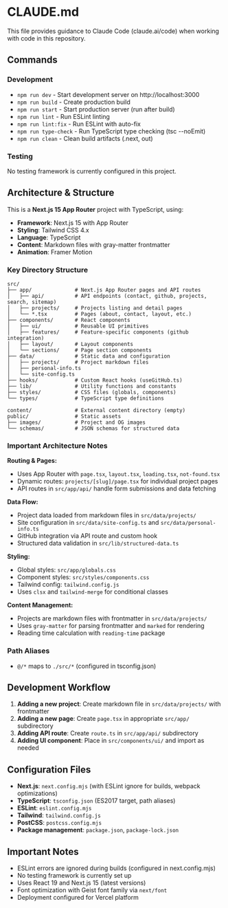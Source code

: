 # CLAUDE.md

This file provides guidance to Claude Code (claude.ai/code) when working with code in this repository.

## Commands

### Development
- `npm run dev` - Start development server on http://localhost:3000
- `npm run build` - Create production build
- `npm run start` - Start production server (run after build)
- `npm run lint` - Run ESLint linting
- `npm run lint:fix` - Run ESLint with auto-fix
- `npm run type-check` - Run TypeScript type checking (tsc --noEmit)
- `npm run clean` - Clean build artifacts (.next, out)

### Testing
No testing framework is currently configured in this project.

## Architecture & Structure

This is a **Next.js 15 App Router** project with TypeScript, using:
- **Framework**: Next.js 15 with App Router
- **Styling**: Tailwind CSS 4.x
- **Language**: TypeScript
- **Content**: Markdown files with gray-matter frontmatter
- **Animation**: Framer Motion

### Key Directory Structure
```
src/
├── app/              # Next.js App Router pages and API routes
│   ├── api/          # API endpoints (contact, github, projects, search, sitemap)
│   ├── projects/     # Projects listing and detail pages
│   └── *.tsx         # Pages (about, contact, layout, etc.)
├── components/       # React components
│   ├── ui/           # Reusable UI primitives
│   ├── features/     # Feature-specific components (github integration)
│   ├── layout/       # Layout components
│   └── sections/     # Page section components
├── data/             # Static data and configuration
│   ├── projects/     # Project markdown files
│   ├── personal-info.ts
│   └── site-config.ts
├── hooks/            # Custom React hooks (useGitHub.ts)
├── lib/              # Utility functions and constants
├── styles/           # CSS files (globals, components)
└── types/            # TypeScript type definitions

content/              # External content directory (empty)
public/               # Static assets
├── images/           # Project and OG images
└── schemas/          # JSON schemas for structured data
```

### Important Architecture Notes

**Routing & Pages:**
- Uses App Router with `page.tsx`, `layout.tsx`, `loading.tsx`, `not-found.tsx`
- Dynamic routes: `projects/[slug]/page.tsx` for individual project pages
- API routes in `src/app/api/` handle form submissions and data fetching

**Data Flow:**
- Project data loaded from markdown files in `src/data/projects/`
- Site configuration in `src/data/site-config.ts` and `src/data/personal-info.ts`
- GitHub integration via API route and custom hook
- Structured data validation in `src/lib/structured-data.ts`

**Styling:**
- Global styles: `src/app/globals.css`
- Component styles: `src/styles/components.css`
- Tailwind config: `tailwind.config.js`
- Uses `clsx` and `tailwind-merge` for conditional classes

**Content Management:**
- Projects are markdown files with frontmatter in `src/data/projects/`
- Uses `gray-matter` for parsing frontmatter and `marked` for rendering
- Reading time calculation with `reading-time` package

### Path Aliases
- `@/*` maps to `./src/*` (configured in tsconfig.json)

## Development Workflow

1. **Adding a new project**: Create markdown file in `src/data/projects/` with frontmatter
2. **Adding a new page**: Create `page.tsx` in appropriate `src/app/` subdirectory
3. **Adding API route**: Create `route.ts` in `src/app/api/` subdirectory
4. **Adding UI component**: Place in `src/components/ui/` and import as needed

## Configuration Files

- **Next.js**: `next.config.mjs` (with ESLint ignore for builds, webpack optimizations)
- **TypeScript**: `tsconfig.json` (ES2017 target, path aliases)
- **ESLint**: `eslint.config.mjs`
- **Tailwind**: `tailwind.config.js`
- **PostCSS**: `postcss.config.mjs`
- **Package management**: `package.json`, `package-lock.json`

## Important Notes

- ESLint errors are ignored during builds (configured in next.config.mjs)
- No testing framework is currently set up
- Uses React 19 and Next.js 15 (latest versions)
- Font optimization with Geist font family via `next/font`
- Deployment configured for Vercel platform